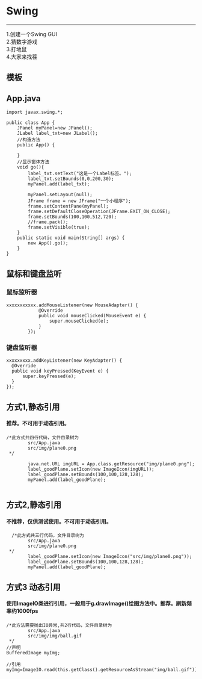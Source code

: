 # Swing
---
1.创建一个Swing GUI  
2.猜数字游戏  
3.打地鼠  
4.大家来找茬  
##  模板

##  App.java
```
import javax.swing.*;

public class App {
    JPanel myPanel=new JPanel();
    JLabel label_txt=new JLabel();
    //构造方法
    public App() {

    }
    //显示窗体方法
    void go(){
        label_txt.setText("这是一个Label标签。");
        label_txt.setBounds(0,0,200,30);
        myPanel.add(label_txt);

        myPanel.setLayout(null);
        JFrame frame = new JFrame("一个小程序");
        frame.setContentPane(myPanel);
        frame.setDefaultCloseOperation(JFrame.EXIT_ON_CLOSE);
        frame.setBounds(100,100,512,720);
        //frame.pack();
        frame.setVisible(true);
    }
    public static void main(String[] args) {
        new App().go();
    }
}
```

##  鼠标和键盘监听
###  鼠标监听器
```
xxxxxxxxxxx.addMouseListener(new MouseAdapter() {
            @Override
            public void mouseClicked(MouseEvent e) {
                super.mouseClicked(e);
            }
        });
```
###  键盘监听器
```
xxxxxxxxx.addKeyListener(new KeyAdapter() {
  @Override
  public void keyPressed(KeyEvent e) {
      super.keyPressed(e);
  }
});
```

##  方式1,静态引用
#### 推荐。不可用于动态引用。
``` 
/*此方式共四行代码，文件目录树为
        src/App.java
        src/img/plane0.png
 */
        
        java.net.URL imgURL = App.class.getResource("img/plane0.png");
        label_goodPlane.setIcon(new ImageIcon(imgURL));
        label_goodPlane.setBounds(100,100,128,128);
        myPanel.add(label_goodPlane);
        
 ```
       
##  方式2,静态引用
####  不推荐，仅供测试使用。不可用于动态引用。
```  
  /*此方式共三行代码，文件目录树为
        src/App.java
        src/img/plane0.png
 */     
        label_goodPlane.setIcon(new ImageIcon("src/img/plane0.png"));
        label_goodPlane.setBounds(100,100,128,128);
        myPanel.add(label_goodPlane);
```
##  方式3 动态引用
#### 使用ImageIO类进行引用，一般用于g.drawImage()绘图方法中。推荐。刷新频率约1000fps
```
/*此方法需要抛出IO异常,共2行代码，文件目录树为
        src/App.java
        src/img/img/ball.gif
 */
//声明
BufferedImage myImg;

//引用
myImg=ImageIO.read(this.getClass().getResourceAsStream("img/ball.gif"));
```
